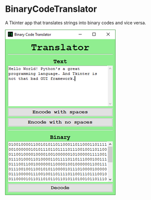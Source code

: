 # BinaryCodeTranslator
A Tkinter app that translates strings into binary codes and vice versa.

<img src="https://github.com/denniel-sadian/BinaryCodeTranslator/blob/master/binary_translator.PNG" width="auto" height="auto" />
